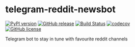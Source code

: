 # telegram-reddit-newsbot

[![PyPI version](https://badge.fury.io/py/telegram-reddit-newsbot.svg)](https://badge.fury.io/py/telegram-reddit-newsbot) [![GitHub release](https://img.shields.io/github/release/sashgorokhov/telegram-reddit-newsbot.svg)](https://github.com/sashgorokhov/telegram-reddit-newsbot) [![Build Status](https://travis-ci.org/sashgorokhov/telegram-reddit-newsbot.svg?branch=master)](https://travis-ci.org/sashgorokhov/telegram-reddit-newsbot) [![codecov](https://codecov.io/gh/sashgorokhov/telegram-reddit-newsbot/branch/master/graph/badge.svg)](https://codecov.io/gh/sashgorokhov/telegram-reddit-newsbot) [![GitHub license](https://img.shields.io/badge/license-MIT-blue.svg)](https://raw.githubusercontent.com/sashgorokhov/telegram-reddit-newsbot/master/LICENSE)

Telegram bot to stay in tune with favourite reddit channels
